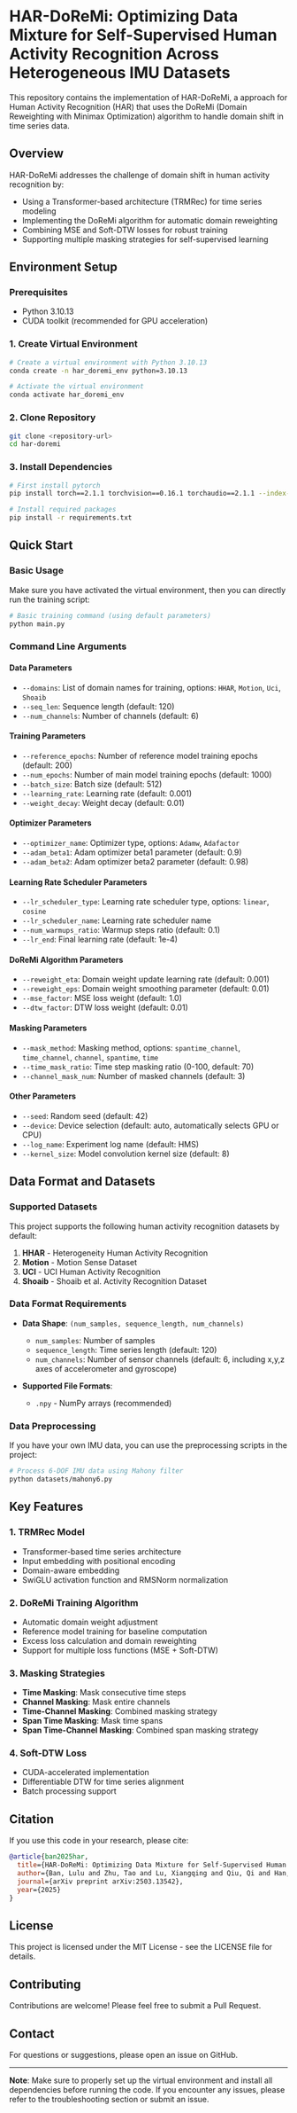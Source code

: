 # HAR-DoReMi: Optimizing Data Mixture for Self-Supervised Human Activity Recognition Across Heterogeneous IMU Datasets

This repository contains the implementation of HAR-DoReMi, a approach for Human Activity Recognition (HAR) that uses the DoReMi (Domain Reweighting with Minimax Optimization) algorithm to handle domain shift in time series data.

## Overview

HAR-DoReMi addresses the challenge of domain shift in human activity recognition by:
- Using a Transformer-based architecture (TRMRec) for time series modeling
- Implementing the DoReMi algorithm for automatic domain reweighting
- Combining MSE and Soft-DTW losses for robust training
- Supporting multiple masking strategies for self-supervised learning

## Environment Setup

### Prerequisites
- Python 3.10.13
- CUDA toolkit (recommended for GPU acceleration)

### 1. Create Virtual Environment

```bash
# Create a virtual environment with Python 3.10.13
conda create -n har_doremi_env python=3.10.13

# Activate the virtual environment
conda activate har_doremi_env
```

### 2. Clone Repository

```bash
git clone <repository-url>
cd har-doremi
```

### 3. Install Dependencies

```bash
# First install pytorch
pip install torch==2.1.1 torchvision==0.16.1 torchaudio==2.1.1 --index-url https://download.pytorch.org/whl/cu118

# Install required packages
pip install -r requirements.txt
```

## Quick Start

### Basic Usage

Make sure you have activated the virtual environment, then you can directly run the training script:

```bash
# Basic training command (using default parameters)
python main.py
```

### Command Line Arguments

#### Data Parameters
- `--domains`: List of domain names for training, options: `HHAR`, `Motion`, `Uci`, `Shoaib`
- `--seq_len`: Sequence length (default: 120)
- `--num_channels`: Number of channels (default: 6)

#### Training Parameters
- `--reference_epochs`: Number of reference model training epochs (default: 200)
- `--num_epochs`: Number of main model training epochs (default: 1000)
- `--batch_size`: Batch size (default: 512)
- `--learning_rate`: Learning rate (default: 0.001)
- `--weight_decay`: Weight decay (default: 0.01)

#### Optimizer Parameters
- `--optimizer_name`: Optimizer type, options: `Adamw`, `Adafactor`
- `--adam_beta1`: Adam optimizer beta1 parameter (default: 0.9)
- `--adam_beta2`: Adam optimizer beta2 parameter (default: 0.98)

#### Learning Rate Scheduler Parameters
- `--lr_scheduler_type`: Learning rate scheduler type, options: `linear`, `cosine`
- `--lr_scheduler_name`: Learning rate scheduler name
- `--num_warmups_ratio`: Warmup steps ratio (default: 0.1)
- `--lr_end`: Final learning rate (default: 1e-4)

#### DoReMi Algorithm Parameters
- `--reweight_eta`: Domain weight update learning rate (default: 0.001)
- `--reweight_eps`: Domain weight smoothing parameter (default: 0.01)
- `--mse_factor`: MSE loss weight (default: 1.0)
- `--dtw_factor`: DTW loss weight (default: 0.01)

#### Masking Parameters
- `--mask_method`: Masking method, options: `spantime_channel`, `time_channel`, `channel`, `spantime`, `time`
- `--time_mask_ratio`: Time step masking ratio (0-100, default: 70)
- `--channel_mask_num`: Number of masked channels (default: 3)

#### Other Parameters
- `--seed`: Random seed (default: 42)
- `--device`: Device selection (default: auto, automatically selects GPU or CPU)
- `--log_name`: Experiment log name (default: HMS)
- `--kernel_size`: Model convolution kernel size (default: 8)


## Data Format and Datasets

### Supported Datasets

This project supports the following human activity recognition datasets by default:

1. **HHAR** - Heterogeneity Human Activity Recognition
2. **Motion** - Motion Sense Dataset
3. **UCI** - UCI Human Activity Recognition
4. **Shoaib** - Shoaib et al. Activity Recognition Dataset

### Data Format Requirements

- **Data Shape**: `(num_samples, sequence_length, num_channels)`
  - `num_samples`: Number of samples
  - `sequence_length`: Time series length (default: 120)
  - `num_channels`: Number of sensor channels (default: 6, including x,y,z axes of accelerometer and gyroscope)

- **Supported File Formats**:
  - `.npy` - NumPy arrays (recommended)

### Data Preprocessing

If you have your own IMU data, you can use the preprocessing scripts in the project:

```bash
# Process 6-DOF IMU data using Mahony filter
python datasets/mahony6.py
```

## Key Features

### 1. TRMRec Model
- Transformer-based time series architecture
- Input embedding with positional encoding
- Domain-aware embedding
- SwiGLU activation function and RMSNorm normalization

### 2. DoReMi Training Algorithm
- Automatic domain weight adjustment
- Reference model training for baseline computation
- Excess loss calculation and domain reweighting
- Support for multiple loss functions (MSE + Soft-DTW)

### 3. Masking Strategies
- **Time Masking**: Mask consecutive time steps
- **Channel Masking**: Mask entire channels
- **Time-Channel Masking**: Combined masking strategy
- **Span Time Masking**: Mask time spans
- **Span Time-Channel Masking**: Combined span masking strategy

### 4. Soft-DTW Loss
- CUDA-accelerated implementation
- Differentiable DTW for time series alignment
- Batch processing support

## Citation

If you use this code in your research, please cite:

```bibtex
@article{ban2025har,
  title={HAR-DoReMi: Optimizing Data Mixture for Self-Supervised Human Activity Recognition Across Heterogeneous IMU Datasets},
  author={Ban, Lulu and Zhu, Tao and Lu, Xiangqing and Qiu, Qi and Han, Wenyong and Li, Shuangjian and Chen, Liming and Wang, Kevin I-Kai and Nie, Mingxing and Wan, Yaping},
  journal={arXiv preprint arXiv:2503.13542},
  year={2025}
}
```

## License

This project is licensed under the MIT License - see the LICENSE file for details.

## Contributing

Contributions are welcome! Please feel free to submit a Pull Request.

## Contact

For questions or suggestions, please open an issue on GitHub.

---

**Note**: Make sure to properly set up the virtual environment and install all dependencies before running the code. If you encounter any issues, please refer to the troubleshooting section or submit an issue.